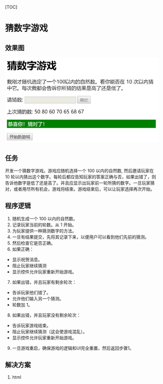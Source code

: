 [TOC]
# 猜数字游戏
## 效果图
![](images/01.png '任务效果图')
## 任务
开发一个猜数字游戏。游戏应随机选择一个 100 以内的自然数, 然后邀请玩家在 10 轮以内猜出这个数字。每轮后都应告知玩家的答案正确与否，如果出错了，则告诉他数字是低了还是高了。并且应显示出玩家前一轮所猜的数字。一旦玩家猜对，或者用尽所有机会，游戏将结束。游戏结束后，可以让玩家选择再次开始。
## 程序逻辑
1. 随机生成一个 100 以内的自然数。
2. 记录玩家当前的轮数。从 1 开始。
3. 为玩家提供一种猜测数字的方法。
4. 一旦有结果提交，先将其记录下来，以便用户可以看到他们先前的猜测。
5. 然后检查它是否正确。
6. 如果正确：
-   显示祝贺消息。
- 阻止玩家继续猜测
- 显示控件允许玩家重新开始游戏。
7. 如果出错，并且玩家有剩余轮次：
- 告诉玩家他们错了。
- 允许他们输入另一个猜测。
- 轮数加 1。
8. 如果出错，并且玩家没有剩余轮次：
- 告诉玩家游戏结束。
- 阻止玩家继续猜测（这会使游戏混乱）。
- 显示控件允许玩家重新开始游戏。
9. 一旦游戏重启，确保游戏的逻辑和UI完全重置，然后返回步骤1。
## 解决方案
1. html







